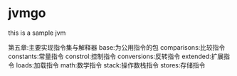 # jvmgo
this is a sample jvm

第五章:主要实现指令集与解释器
   base:为公用指令的包
   comparisons:比较指令
   constants:常量指令
   constrol:控制指令
   conversions:反转指令
   extended:扩展指令
   loads:加载指令
   math:数学指令
   stack:操作数栈指令
   stores:存储指令
